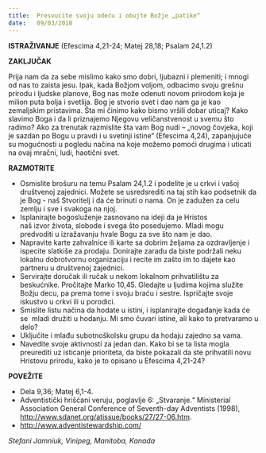```yaml
---
title:  Presvucite svoju odeću i obujte Božje „patike“
date:   09/03/2018
---
```


**ISTRAŽIVANJE** (Efescima 4,21-24; Matej 28,18; Psalam 24,1.2)

**ZAKLJUČAK**

Prija nam da za sebe mislimo kako smo dobri, ljubazni i plemeniti; i mnogi od nas to zaista jesu. Ipak, kada Božjom voljom, odbacimo svoju grešnu prirodu i ljudske planove, Bog nas može odenuti novom prirodom koja je milion puta bolja i svetlija. Bog je stvorio svet i dao nam ga je kao zemaljskim pristavima. Šta mi činimo kako bismo vršili dobar uticaj? Kako slavimo Boga i da li priznajemo Njegovu veličanstvenost u svemu što radimo? Ako za trenutak razmislite šta vam Bog nudi – „novog čovjeka, koji je sazdan po Bogu u pravdi i u svetinji istine“ (Efescima 4,24), zapanjujuće su mogućnosti u pogledu načina na koje možemo pomoći drugima i uticati na ovaj mračni, ludi, haotični svet.

**RAZMOTRITE**

- Osmislite brošuru na temu Psalam 24,1.2 i podelite je u crkvi i vašoj društvenoj zajednici. Možete se usredsrediti na taj stih kao podsetnik da je Bog - naš Stvoritelj i da će brinuti o nama. On je zadužen za celu zemlju i sve i svakoga na njoj.
- Isplanirajte bogosluženje zasnovano na ideji da je Hristos naš izvor života, slobode i svega što posedujemo. Mladi mogu predvoditi u izražavanju hvale Bogu za sve što nam je dao.
- Napravite karte zahvalnice ili karte sa dobrim željama za ozdravljenje i ispecite slatkiše za prodaju. Donirajte zaradu da biste podržali neku lokalnu dobrotvornu organizaciju i recite im zašto im to dajete kao partneru u društvenoj zajednici.
- Servirajte doručak ili ručak u nekom lokalnom prihvatilištu za beskućnike. Pročitajte Marko 10,45. Gledajte u ljudima kojima služite Božju decu, pa prema tome i svoju braću i sestre. Ispričajte svoje iskustvo u crkvi ili u porodici.
- Smislite listu načina da hodate u istini, i isplanirajte događanje kada će se  mladi družiti u hodanju. Mi smo čuvari istine, ali kako to pretvaramo u delo?
- Uključite i mlađu subotnoškolsku grupu da hodaju zajedno sa vama.
- Navedite svoje aktivnosti za jedan dan. Kako bi se ta lista mogla preurediti uz isticanje prioriteta, da biste pokazali da ste prihvatili novu Hristovu prirodu, kako je to opisano u Efescima 4,21-24?

**POVEŽITE**

- Dela 9,36; Matej 6,1-4.
- Adventistički hrišćani veruju, poglavlje 6: „Stvaranje.“ Ministerial Association 	General Conference of Seventh-day Adventists (1998), http://www.sdanet.org/atissue/books/27/27-06.htm.
- http://www.adventistewardship.com/

_Stefani Jamniuk, Vinipeg, Manitoba, Kanada_
